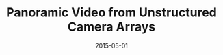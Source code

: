 ---
title: "Panoramic Video from Unstructured Camera Arrays"
collection: publications
permalink: /publication/panoramic
date: 2015-05-01
venue: "Eurographics"
city: "Zurich"
state: "Switzerland"
thumbnail: "panoramic.png"
teaser : panoramic.jpg
authors: "F. Perazzi, A. Sorkine-Hornung, H. Zimmer, P. Kaufmann, O. Wang, S. Watson, M. Gross"
bibtex: panoramic.txt
url: panoramic.pdf
arxiv:
project: http://graphics.ethz.ch/~perazzif/panoramic_video/index.html
source:
data: https://graphics.ethz.ch/~perazzif/panoramic_video/data.html
video: https://youtu.be/SHu8x2YaQJc
---